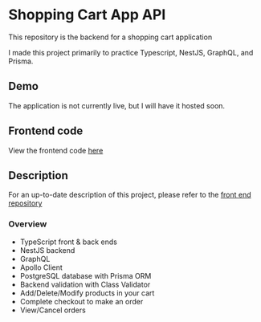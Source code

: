 # Shopping Cart App API

This repository is the backend for a shopping cart application

I made this project primarily to practice Typescript, NestJS, GraphQL, and Prisma.

## Demo

The application is not currently live, but I will have it hosted soon.

## Frontend code

View the frontend code [here](https://github.com/Stillwell-C/shoppingCart)

## Description

For an up-to-date description of this project, please refer to the [front end repository](https://github.com/Stillwell-C/shoppingCartd)

### Overview

- TypeScript front & back ends
- NestJS backend
- GraphQL
- Apollo Client
- PostgreSQL database with Prisma ORM
- Backend validation with Class Validator
- Add/Delete/Modify products in your cart
- Complete checkout to make an order
- View/Cancel orders
